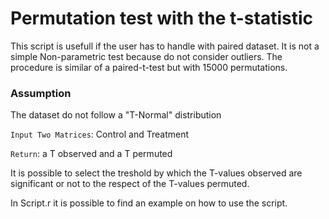# Permutation test with the t-statistic

This script is usefull if the user has to handle with paired dataset. It is not a simple Non-parametric test because do not consider outliers. The procedure is similar of a paired-t-test but with 15000 permutations. 

### Assumption
The dataset do not follow a "T-Normal" distribution

`Input Two Matrices`: Control and Treatment

`Return`: a T observed and a T permuted

It is possible to select the treshold by which the T-values observed are significant or not to the respect of the T-values permuted. 

In Script.r it is possible to find an example on how to use the script.  
